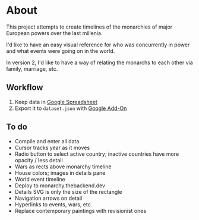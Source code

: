 # About

This project attempts to create timelines of the monarchies of major European powers over the last millenia.

I'd like to have an easy visual reference for who was concurrently in power and what events were going on in the world.

In version 2, I'd like to have a way of relating the monarchs to each other via family, marriage, etc.

## Workflow

1. Keep data in [Google Spreadsheet](https://docs.google.com/spreadsheets/d/1gn-62AWtt5o4PnbMgzs6VUlbykweki1MGnm5nee7zTM/edit?usp=sharing)
2. Export it to `dataset.json` with [Google Add-On](https://chrome.google.com/webstore/detail/export-sheet-data/bfdcopkbamihhchdnjghdknibmcnfplk?hl=en)

## To do

- Compile and enter all data
- Cursor tracks year as it moves
- Radio button to select active country; inactive countries have more opacity / less detail
- Wars as rects above monarchy timeline
- House colors; images in details pane
- World event timeline
- Deploy to monarchy.thebackend.dev
- Details SVG is only the size of the rectangle
- Navigation arrows on detail
- Hyperlinks to events, wars, etc.
- Replace contemporary paintings with revisionist ones

